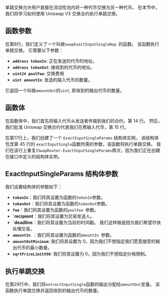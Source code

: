 单跳交换允许用户直接在流动性池内将一种代币交换为另一种代币。 在本节中，我们将学习如何使用 Uniswap V3 交换合约执行单跳交换。

## 函数参数

在第8行，我们定义了一个叫做`swapExactInputSingleHop `的函数。 该函数执行单跳交换。 它需要以下参数：

- **`address tokenIn`**: 正在发送的代币的地址。
- **`address tokenOut`**: 接收到的代币的地址。
- **`uint24 poolFee`**: 交换费用
- **`uint amountIn`**: 发送的输入代币的数量。

它返回一个叫做`amountOut`的`uint`, 即收到的输出代币的数量。

## 函数体

在函数体中，我们首先将输入代币从发送者传输到我们的合约，第 14 行。
然后，我们批准 Uniswap 交换合约代表我们花费输入代币，第 15 行。

在第17行上，我们创建了一个 `ExactInputSingleParams` 结构体实例。 该结构体包含第 45 行的 `exactInputSingle`函数所需的参数，该函数将执行单跳交换。 我们在该行上重复`ISwapRouter.ExactInputSingleParams`两次，因为我们正在创建在接口中定义的结构体实例。

## ExactInputSingleParams 结构体参数

我们设置结构体的参数如下：

- **`tokenIn`**：我们将其设置为函数的`tokenIn`参数。
- **`tokenOut`**：我们将其设置为函数的`tokenOut`参数。
- **`fee`**：我们将其设置为函数的`poolFee `参数。
- **\`recipient**：我们将其设置为交易发送人。
- **\`deadline**：我们将其设置为当前的时间戳。 我们这样做是因为我们希望尽快处理交易。
- **`amountIn `**：我们将其设置为函数的`amountIn `参数。
- **`amountOutMinimum`**: 我们将其设置为 0，因为我们不想指定我们愿意接受的输出代币的最小数量。
- **`sqrtPriceLimitX96`**: 我们将其设置为 0，因为我们不想指定价格限制。

## 执行单跳交换

在第29行中，我们将`extractInputSingle`函数的输出分配给`amountOut`变量。 该函数执行单跳交换并返回收到的输出代币的数量。
